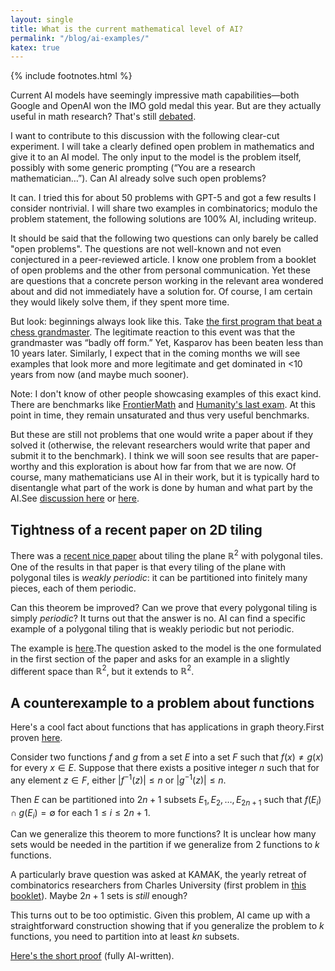 ```yaml
---
layout: single
title: What is the current mathematical level of AI?
permalink: "/blog/ai-examples/"
katex: true
---
```


{% include footnotes.html %}

Current AI models have seemingly impressive math capabilities—both Google and OpenAI won the IMO gold medal this year. But are they actually useful in math research? That's still [debated](https://x.com/g_leech_/status/1974165458283860198).

I want to contribute to this discussion with the following clear-cut experiment. I will take a clearly defined open problem in mathematics and give it to an AI model. The only input to the model is the problem itself, possibly with some generic prompting (“You are a research mathematician…”). Can AI already solve such open problems?

It can. I tried this for about 50 problems with GPT-5 and got a few results I consider nontrivial. I will share two examples in combinatorics; modulo the problem statement, the following solutions are 100% AI, including writeup.

It should be said that the following two questions can only barely be called "open problems". The questions are not well-known and not even conjectured in a peer-reviewed article. I know one problem from a booklet of open problems and the other from personal communication. Yet these are questions that a concrete person working in the relevant area wondered about and did not immediately have a solution for. Of course, I am certain they would likely solve them, if they spent more time. 

But look: beginnings always look like this. Take [the first program that beat a chess grandmaster](https://en.wikipedia.org/wiki/HiTech). The legitimate reaction to this event was that the grandmaster was “badly off form.” Yet, Kasparov has been beaten less than 10 years later. Similarly, I expect that in the coming months we will see examples that look more and more legitimate and get dominated in <10 years from now (and maybe much sooner). 

Note: I don't know of other people showcasing examples of this exact kind. There are benchmarks like [FrontierMath](https://epoch.ai/frontiermath) and [Humanity's last exam](https://agi.safe.ai/). At this point in time, they remain unsaturated and thus very useful benchmarks. 

But these are still not problems that one would write a paper about if they solved it (otherwise, the relevant researchers would write that paper and submit it to the benchmark). I think we will soon see results that are paper-worthy and this exploration is about how far from that we are now. 
Of course, many mathematicians use AI in their work, but it is typically hard to disentangle what part of the work is done by human and what part by the AI.<footnote>See [discussion here](https://x.com/g_leech_/status/1974165458283860198) or [here](https://mathstodon.xyz/@tao/115306424727150237). </footnote>

## Tightness of a recent paper on 2D tiling

There was a [recent nice paper](https://arxiv.org/pdf/2408.02151) about tiling the plane $\mathbb{R}^2$ with polygonal tiles. One of the results in that paper is that every tiling of the plane with polygonal tiles is _weakly periodic_: it can be partitioned into finitely many pieces, each of them periodic.

Can this theorem be improved? Can we prove that every polygonal tiling is simply _periodic_? It turns out that the answer is no. AI can find a specific example of a polygonal tiling that is weakly periodic but not periodic.

The example is [here](/assets/documents/tiling_solution.pdf).<footnote>The question asked to the model is the one formulated in the first section of the paper and asks for an example in a slightly different space than $\mathbb{R}^2$, but it extends to $\mathbb{R}^2$.</footnote>

## A counterexample to a problem about functions

Here's a cool fact about functions that has applications in graph theory.<footnote>First proven <a href="https://onlinelibrary.wiley.com/doi/abs/10.1002/jgt.10146">here</a>.</footnote>

Consider two functions $f$ and $g$ from a set $E$ into a set $F$ such that $f(x) \neq g(x)$ for every $x \in E$. Suppose that there exists a positive integer $n$ such that for any element $z \in F$, either $\lvert f^{-1}(z) \rvert \le n$ or $\lvert g^{-1}(z) \rvert \le n$.

Then $E$ can be partitioned into $2n + 1$ subsets $E_1, E_2, \dots, E_{2n+1}$ such that $f(E_i) \cap g(E_i) = \emptyset$ for each $1 \le i \le 2n + 1$.

Can we generalize this theorem to more functions? It is unclear how many sets would be needed in the partition if we generalize from $2$ functions to $k$ functions.

A particularly brave question was asked at KAMAK, the yearly retreat of combinatorics researchers from Charles University (first problem in [this booklet](https://kam.mff.cuni.cz/~kamak/static/problems/2020.pdf)). Maybe $2n+1$ sets is _still_ enough?

This turns out to be too optimistic. Given this problem, AI came up with a straightforward construction showing that if you generalize the problem to $k$ functions, you need to partition into at least $kn$ subsets.

[Here's the short proof](/assets/documents/feghali_solution.pdf) (fully AI-written).
